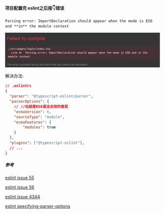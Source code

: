 #### 项目配置完 eslint之后报👇错误

`Parsing error: ImportDeclaration should appear when the mode is ES6 and **in** the module context`

![ts-eslint-parsing-error.png](./images/ts-eslint-parsing-error.png)

解决办法:

```json
// .eslintrc
{
  "parser": "@typescript-eslint/parser",
  "parserOptions": {
    // //也就是ES6语法支持的意思
    "ecmaVersion": 6,
    "sourceType": "module",
    "ecmaFeatures": {
        "modules": true
    }
  },
  "plugins": ["@typescript-eslint"],
  // ...
}

```

##### 参考

[eslint issue 55](https://github.com/eslint/eslint-scope/issues/55)

[eslint issue 56](https://github.com/eslint/eslint-scope/issues/56)

[eslint issue 4344](https://github.com/eslint/eslint/issues/4344)

[eslint specifying-parser-options](https://eslint.org/docs/user-guide/configuring#specifying-parser-options)

